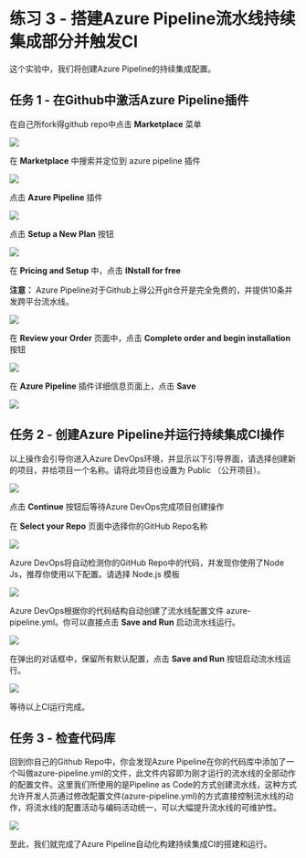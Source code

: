 # 练习 3 - 搭建Azure Pipeline流水线持续集成部分并触发CI

这个实验中，我们将创建Azure Pipeline的持续集成配置。

## 任务 1 - 在Github中激活Azure Pipeline插件

在自己所fork得github repo中点击 **Marketplace** 菜单

![](images/2019-12-14_11-36-33.png)

在 **Marketplace** 中搜索并定位到 azure pipeline 插件

![](images/2019-12-14_11-38-27.png)

点击 **Azure Pipeline** 插件

![](images/2019-12-14_11-39-15.png)

点击 **Setup a New Plan** 按钮

![](images/2019-12-14_11-41-13.png)

在 **Pricing and Setup** 中，点击 **INstall for free**

**注意：** Azure Pipeline对于Github上得公开git仓开是完全免费的，并提供10条并发跨平台流水线。

![](images/2019-12-14_11-42-23.png)

在 **Review your Order** 页面中，点击 **Complete order and begin installation** 按钮

![](images/2019-12-14_11-44-16.png)

在 **Azure Pipeline** 插件详细信息页面上，点击 **Save** 

![](images/2019-12-14_11-45-40.png)

## 任务 2 - 创建Azure Pipeline并运行持续集成CI操作

以上操作会引导你进入Azure DevOps环境，并显示以下引导界面，请选择创建新的项目，并给项目一个名称。请将此项目也设置为 Public （公开项目）。

![](images/2019-12-14_11-48-40.png)

点击 **Continue** 按钮后等待Azure DevOps完成项目创建操作

在 **Select your Repo** 页面中选择你的GitHub Repo名称

![](images/2019-12-14_11-50-07.png)

Azure DevOps将自动检测你的GitHub Repo中的代码，并发现你使用了Node Js，推荐你使用以下配置。请选择 Node.js 模板

![](images/2019-12-14_11-51-26.png)

Azure DevOps根据你的代码结构自动创建了流水线配置文件 azure-pipeline.yml。你可以直接点击 **Save and Run** 启动流水线运行。

![](images/2019-12-14_11-53-07.png)

在弹出的对话框中，保留所有默认配置，点击 **Save and Run** 按钮启动流水线运行。

![](images/2019-12-14_11-55-46.png)

等待以上CI运行完成。

## 任务 3 - 检查代码库

回到你自己的Github Repo中，你会发现Azure Pipeline在你的代码库中添加了一个叫做azure-pipeline.yml的文件，此文件内容即为刚才运行的流水线的全部动作的配置文件。这里我们所使用的是Pipeline as Code的方式创建流水线，这种方式允许开发人员通过修改配置文件(azure-pipeline.yml)的方式直接控制流水线的动作，将流水线的配置活动与编码活动统一，可以大幅提升流水线的可维护性。

![](images/2019-12-14_11-59-35.png)

至此，我们就完成了Azure Pipeline自动化构建持续集成CI的搭建和运行。